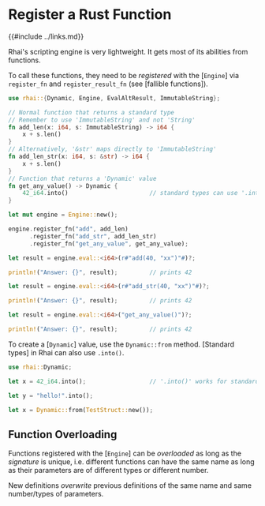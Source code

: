 Register a Rust Function
========================

{{#include ../links.md}}

Rhai's scripting engine is very lightweight.  It gets most of its abilities from functions.

To call these functions, they need to be _registered_ with the [`Engine`] via `register_fn` and
`register_result_fn` (see [fallible functions]).

```rust no_run
use rhai::{Dynamic, Engine, EvalAltResult, ImmutableString};

// Normal function that returns a standard type
// Remember to use 'ImmutableString' and not 'String'
fn add_len(x: i64, s: ImmutableString) -> i64 {
    x + s.len()
}
// Alternatively, '&str' maps directly to 'ImmutableString'
fn add_len_str(x: i64, s: &str) -> i64 {
    x + s.len()
}
// Function that returns a 'Dynamic' value
fn get_any_value() -> Dynamic {
    42_i64.into()                       // standard types can use '.into()'
}

let mut engine = Engine::new();

engine.register_fn("add", add_len)
      .register_fn("add_str", add_len_str)
      .register_fn("get_any_value", get_any_value);

let result = engine.eval::<i64>(r#"add(40, "xx")"#)?;

println!("Answer: {}", result);         // prints 42

let result = engine.eval::<i64>(r#"add_str(40, "xx")"#)?;

println!("Answer: {}", result);         // prints 42

let result = engine.eval::<i64>("get_any_value()")?;

println!("Answer: {}", result);         // prints 42
```

To create a [`Dynamic`] value, use the `Dynamic::from` method.
[Standard types] in Rhai can also use `.into()`.

```rust no_run
use rhai::Dynamic;

let x = 42_i64.into();                  // '.into()' works for standard types

let y = "hello!".into();

let x = Dynamic::from(TestStruct::new());
```


Function Overloading
--------------------

Functions registered with the [`Engine`] can be _overloaded_ as long as the _signature_ is unique,
i.e. different functions can have the same name as long as their parameters are of different types
or different number.

New definitions _overwrite_ previous definitions of the same name and same number/types of parameters.
